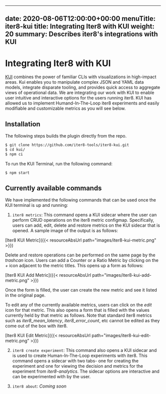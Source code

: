 
---
date: 2020-08-06T12:00:00+00:00
menuTitle: iter8-kui
title: Integrating Iter8 with KUI
weight: 20
summary: Describes iter8's integrations with KUI
---

# Integrating Iter8 with KUI


[KUI](https://kui.tools) combines the power of familiar CLIs with visualizations in high-impact areas. Kui enables you to manipulate complex JSON and YAML data models, integrate disparate tooling, and provides quick access to aggregate views of operational data.
We are integrating our work with KUI to enable user intuitive and interactive options for the users running iter8. KUI has allowed us to implement Humand-In-The-Loop iter8 experiments and easily modifiable and customizable metrics as you will see below.


## Installation

The following steps builds the plugin directly from the repo.

```sh
$ git clone https://github.com/iter8-tools/iter8-kui.git
$ cd kui/
$ npm ci
```

To run the KUI Terminal, run the following command:

```sh
$ npm start
```


## Currently available commands

We have implemented the following commands that can be used once the KUI terminal is up and running:
1. `iter8 metrics`: This command opens a KUI sidecar where the user can perform CRUD operations on the iter8 metric configmap. Specifically, users can add, edit, delete and restore metrics on the KUI sidecar that is opened. A sample image of the output is as follows:

  [Iter8 KUI Metric]({{< resourceAbsUrl path="images/iter8-kui-metric.png" >}})

  Delete and restore operations can be performed on the same page by the _trashcan_ icon. Users can add a Counter or a Ratio Metric by clicking on the _+_ icon adjacent to the metric titles. This opens up a form as follows:

  [Iter8 KUI Add Metric]({{< resourceAbsUrl path="images/iter8-kui-add-metric.png" >}})

  Once the form is filled, the user can create the new metric and see it listed in the original page.

  To edit any of the currently available metrics, users can click on the _edit_ icon for that metric. This also opens a form that is filled with the values currently held by that metric as follows. Note that standard iter8 metrics such as _iter8_mean_latency_, _iter8_error_count_, etc cannot be edited as they come out of the box with iter8.

  [Iter8 KUI Edit Metric]({{< resourceAbsUrl path="images/iter8-kui-edit-metric.png" >}})

2. `iter8 create experiment`: This command also opens a KUI sidecar and is used to create Human-In-The-Loop experiments with iter8. This command opens a sidecar with two tabs- one for creating the experiment and one for viewing the decision and metrics for the experiment from _iter8-analytics_. The sidecar options are interactive and can be experimented with by the user.


3. `iter8 about`: _Coming soon_
